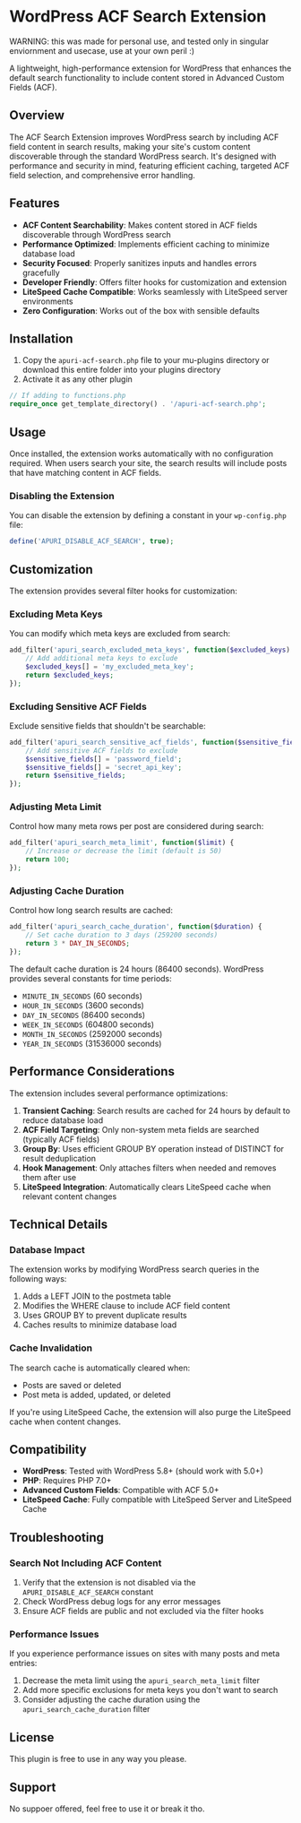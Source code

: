 # WordPress ACF Search Extension

WARNING: this was made for personal use, and tested only in singular enviornment and usecase, use at your own peril :) 

A lightweight, high-performance extension for WordPress that enhances the default search functionality to include content stored in Advanced Custom Fields (ACF).

## Overview

The ACF Search Extension improves WordPress search by including ACF field content in search results, making your site's custom content discoverable through the standard WordPress search. It's designed with performance and security in mind, featuring efficient caching, targeted ACF field selection, and comprehensive error handling.

## Features

- **ACF Content Searchability**: Makes content stored in ACF fields discoverable through WordPress search
- **Performance Optimized**: Implements efficient caching to minimize database load
- **Security Focused**: Properly sanitizes inputs and handles errors gracefully
- **Developer Friendly**: Offers filter hooks for customization and extension
- **LiteSpeed Cache Compatible**: Works seamlessly with LiteSpeed server environments
- **Zero Configuration**: Works out of the box with sensible defaults

## Installation

1. Copy the `apuri-acf-search.php` file to your mu-plugins directory or download this entire folder into your plugins directory
2. Activate it as any other plugin

```php
// If adding to functions.php
require_once get_template_directory() . '/apuri-acf-search.php';
```

## Usage

Once installed, the extension works automatically with no configuration required. When users search your site, the search results will include posts that have matching content in ACF fields.

### Disabling the Extension

You can disable the extension by defining a constant in your `wp-config.php` file:

```php
define('APURI_DISABLE_ACF_SEARCH', true);
```

## Customization

The extension provides several filter hooks for customization:

### Excluding Meta Keys

You can modify which meta keys are excluded from search:

```php
add_filter('apuri_search_excluded_meta_keys', function($excluded_keys) {
    // Add additional meta keys to exclude
    $excluded_keys[] = 'my_excluded_meta_key';
    return $excluded_keys;
});
```

### Excluding Sensitive ACF Fields

Exclude sensitive fields that shouldn't be searchable:

```php
add_filter('apuri_search_sensitive_acf_fields', function($sensitive_fields) {
    // Add sensitive ACF fields to exclude
    $sensitive_fields[] = 'password_field';
    $sensitive_fields[] = 'secret_api_key';
    return $sensitive_fields;
});
```

### Adjusting Meta Limit

Control how many meta rows per post are considered during search:

```php
add_filter('apuri_search_meta_limit', function($limit) {
    // Increase or decrease the limit (default is 50)
    return 100;
});
```

### Adjusting Cache Duration

Control how long search results are cached:

```php
add_filter('apuri_search_cache_duration', function($duration) {
    // Set cache duration to 3 days (259200 seconds)
    return 3 * DAY_IN_SECONDS;
});
```

The default cache duration is 24 hours (86400 seconds). WordPress provides several constants for time periods:
- `MINUTE_IN_SECONDS` (60 seconds)
- `HOUR_IN_SECONDS` (3600 seconds)
- `DAY_IN_SECONDS` (86400 seconds)
- `WEEK_IN_SECONDS` (604800 seconds)
- `MONTH_IN_SECONDS` (2592000 seconds)
- `YEAR_IN_SECONDS` (31536000 seconds)

## Performance Considerations

The extension includes several performance optimizations:

1. **Transient Caching**: Search results are cached for 24 hours by default to reduce database load
2. **ACF Field Targeting**: Only non-system meta fields are searched (typically ACF fields)
3. **Group By**: Uses efficient GROUP BY operation instead of DISTINCT for result deduplication
4. **Hook Management**: Only attaches filters when needed and removes them after use
5. **LiteSpeed Integration**: Automatically clears LiteSpeed cache when relevant content changes

## Technical Details

### Database Impact

The extension works by modifying WordPress search queries in the following ways:

1. Adds a LEFT JOIN to the postmeta table
2. Modifies the WHERE clause to include ACF field content
3. Uses GROUP BY to prevent duplicate results
4. Caches results to minimize database load

### Cache Invalidation

The search cache is automatically cleared when:

- Posts are saved or deleted
- Post meta is added, updated, or deleted

If you're using LiteSpeed Cache, the extension will also purge the LiteSpeed cache when content changes.

## Compatibility

- **WordPress**: Tested with WordPress 5.8+ (should work with 5.0+)
- **PHP**: Requires PHP 7.0+
- **Advanced Custom Fields**: Compatible with ACF 5.0+
- **LiteSpeed Cache**: Fully compatible with LiteSpeed Server and LiteSpeed Cache

## Troubleshooting

### Search Not Including ACF Content

1. Verify that the extension is not disabled via the `APURI_DISABLE_ACF_SEARCH` constant
2. Check WordPress debug logs for any error messages
3. Ensure ACF fields are public and not excluded via the filter hooks

### Performance Issues

If you experience performance issues on sites with many posts and meta entries:

1. Decrease the meta limit using the `apuri_search_meta_limit` filter
2. Add more specific exclusions for meta keys you don't want to search
3. Consider adjusting the cache duration using the `apuri_search_cache_duration` filter

## License

This plugin is free to use in any way you please.

## Support

No suppoer offered, feel free to use it or break it tho.
